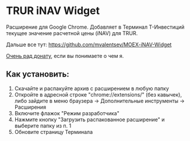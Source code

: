 # TRUR iNAV Widget

Расширение для Google Chrome. Добавляет в Терминал Т-Инвестиций текущее значение расчетной цены (iNAV) для TRUR.

Дальше все тут: https://github.com/mvalentsev/MOEX-iNAV-Widget

[Очень рад донату](https://www.tinkoff.ru/invest/social/profile/Smart_Medved/), если вы понимаете о чем я.

## Как установить:

1. Скачайте и распакуйте архив с расширением в любую папку
2. Откройте в адресной строке "chrome://extensions/" (без кавычек), либо зайдите в меню браузера -> Дополнительные инструменты -> Расширения
3. Включите флажок "Режим разработчика"
4. Нажмите кнопку "Загрузить распакованное расширение" и выберите папку из п. 1
5. Обновите страницу Терминала
